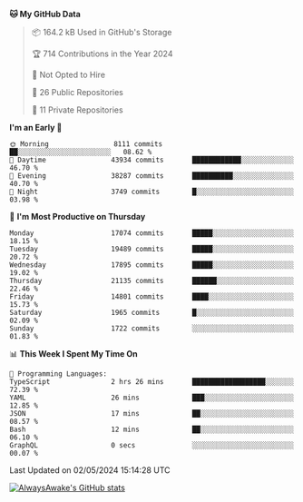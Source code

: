<!--START_SECTION:waka-->
**🐱 My GitHub Data** 

> 📦 164.2 kB Used in GitHub's Storage 
 > 
> 🏆 714 Contributions in the Year 2024
 > 
> 🚫 Not Opted to Hire
 > 
> 📜 26 Public Repositories 
 > 
> 🔑 11 Private Repositories 
 > 
**I'm an Early 🐤** 

```text
🌞 Morning                8111 commits        ██░░░░░░░░░░░░░░░░░░░░░░░   08.62 % 
🌆 Daytime                43934 commits       ████████████░░░░░░░░░░░░░   46.70 % 
🌃 Evening                38287 commits       ██████████░░░░░░░░░░░░░░░   40.70 % 
🌙 Night                  3749 commits        █░░░░░░░░░░░░░░░░░░░░░░░░   03.98 % 
```
📅 **I'm Most Productive on Thursday** 

```text
Monday                   17074 commits       █████░░░░░░░░░░░░░░░░░░░░   18.15 % 
Tuesday                  19489 commits       █████░░░░░░░░░░░░░░░░░░░░   20.72 % 
Wednesday                17895 commits       █████░░░░░░░░░░░░░░░░░░░░   19.02 % 
Thursday                 21135 commits       ██████░░░░░░░░░░░░░░░░░░░   22.46 % 
Friday                   14801 commits       ████░░░░░░░░░░░░░░░░░░░░░   15.73 % 
Saturday                 1965 commits        █░░░░░░░░░░░░░░░░░░░░░░░░   02.09 % 
Sunday                   1722 commits        ░░░░░░░░░░░░░░░░░░░░░░░░░   01.83 % 
```


📊 **This Week I Spent My Time On** 

```text
💬 Programming Languages: 
TypeScript               2 hrs 26 mins       ██████████████████░░░░░░░   72.39 % 
YAML                     26 mins             ███░░░░░░░░░░░░░░░░░░░░░░   12.85 % 
JSON                     17 mins             ██░░░░░░░░░░░░░░░░░░░░░░░   08.57 % 
Bash                     12 mins             ██░░░░░░░░░░░░░░░░░░░░░░░   06.10 % 
GraphQL                  0 secs              ░░░░░░░░░░░░░░░░░░░░░░░░░   00.07 % 
```


 Last Updated on 02/05/2024 15:14:28 UTC
<!--END_SECTION:waka-->

[![AlwaysAwake's GitHub stats](https://github-readme-stats.vercel.app/api?username=AlwaysAwake&show_icons=true&theme=github_dark&count_private=true)](https://github.com/AlwaysAwake/AlwaysAwake)
